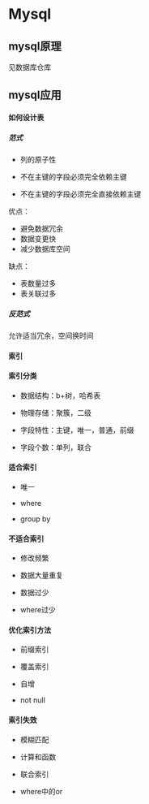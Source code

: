 # Mysql

## mysql原理

见数据库仓库

## mysql应用


#### 如何设计表

##### 范式

+ 列的原子性

+ 不在主键的字段必须完全依赖主键

+ 不在主键的字段必须完全直接依赖主键

优点：

+ 避免数据冗余
+ 数据变更快
+ 减少数据库空间

缺点：

+ 表数量过多
+ 表关联过多

##### 反范式

允许适当冗余，空间换时间


#### 索引

#### 索引分类

+ 数据结构：b+树，哈希表

+ 物理存储：聚簇，二级

+ 字段特性：主键，唯一，普通，前缀

+ 字段个数：单列，联合

#### 适合索引

+ 唯一

+ where

+ group by

#### 不适合索引

+ 修改频繁

+ 数据大量重复

+ 数据过少

+ where过少

#### 优化索引方法

+ 前缀索引

+ 覆盖索引

+ 自增

+ not null

#### 索引失效

+ 模糊匹配

+ 计算和函数

+ 联合索引

+ where中的or

